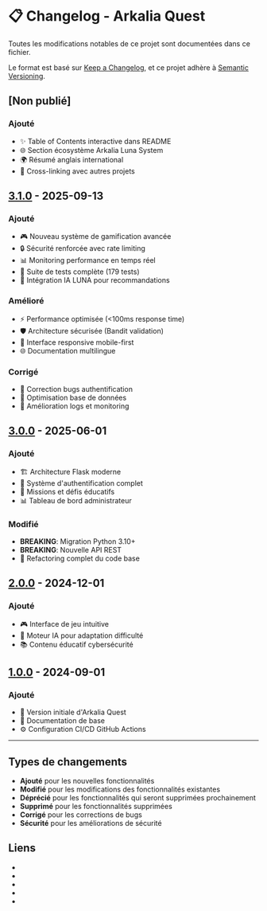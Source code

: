 # 📋 Changelog - Arkalia Quest

Toutes les modifications notables de ce projet sont documentées dans ce fichier.

Le format est basé sur [Keep a Changelog](https://keepachangelog.com/fr/1.0.0/),
et ce projet adhère à [Semantic Versioning](https://semver.org/spec/v2.0.0.html).

## [Non publié]

### Ajouté
- ✨ Table of Contents interactive dans README
- 🌐 Section écosystème Arkalia Luna System
- 🌍 Résumé anglais international
- 🔗 Cross-linking avec autres projets

## [3.1.0] - 2025-09-13

### Ajouté
- 🎮 Nouveau système de gamification avancée
- 🔒 Sécurité renforcée avec rate limiting
- 📊 Monitoring performance en temps réel
- 🧪 Suite de tests complète (179 tests)
- 🤖 Intégration IA LUNA pour recommandations

### Amélioré
- ⚡ Performance optimisée (<100ms response time)
- 🛡️ Architecture sécurisée (Bandit validation)
- 📱 Interface responsive mobile-first
- 🌐 Documentation multilingue

### Corrigé
- 🐛 Correction bugs authentification
- 🔧 Optimisation base de données
- 📝 Amélioration logs et monitoring

## [3.0.0] - 2025-06-01

### Ajouté
- 🏗️ Architecture Flask moderne
- 🔐 Système d'authentification complet
- 🎯 Missions et défis éducatifs
- 📊 Tableau de bord administrateur

### Modifié
- **BREAKING**: Migration Python 3.10+
- **BREAKING**: Nouvelle API REST
- 🔄 Refactoring complet du code base

## [2.0.0] - 2024-12-01

### Ajouté
- 🎮 Interface de jeu intuitive
- 🧠 Moteur IA pour adaptation difficulté
- 📚 Contenu éducatif cybersécurité

## [1.0.0] - 2024-09-01

### Ajouté
- 🌟 Version initiale d'Arkalia Quest
- 📖 Documentation de base
- ⚙️ Configuration CI/CD GitHub Actions

---

## Types de changements

- **Ajouté** pour les nouvelles fonctionnalités
- **Modifié** pour les modifications des fonctionnalités existantes  
- **Déprécié** pour les fonctionnalités qui seront supprimées prochainement
- **Supprimé** pour les fonctionnalités supprimées
- **Corrigé** pour les corrections de bugs
- **Sécurité** pour les améliorations de sécurité

## Liens

- [Unreleased]: https://github.com/arkalia-luna-system/arkalia-quest/compare/v3.1.0...HEAD
- [3.1.0]: https://github.com/arkalia-luna-system/arkalia-quest/compare/v3.0.0...v3.1.0
- [3.0.0]: https://github.com/arkalia-luna-system/arkalia-quest/compare/v2.0.0...v3.0.0
- [2.0.0]: https://github.com/arkalia-luna-system/arkalia-quest/compare/v1.0.0...v2.0.0
- [1.0.0]: https://github.com/arkalia-luna-system/arkalia-quest/releases/tag/v1.0.0
